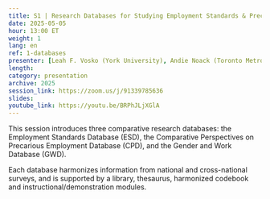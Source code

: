 ```yaml
---
title: S1 | Research Databases for Studying Employment Standards & Precarious Work
date: 2025-05-05
hour: 13:00 ET
weight: 1
lang: en
ref: 1-databases
presenter: [Leah F. Vosko (York University), Andie Noack (Toronto Metropolitan University), Tim Gadanidis (York University), Rebecca Casey (Acadia University)]
length:
category: presentation
archive: 2025
session_link: https://zoom.us/j/91339785636
slides:
youtube_link: https://youtu.be/BRPhJLjXGlA
---
```

This session introduces three comparative research databases: the Employment Standards Database (ESD), the Comparative Perspectives on Precarious Employment Database (CPD), and the Gender and Work Database (GWD). <!--more-->

Each database harmonizes information from national and cross-national surveys, and is supported by a library, thesaurus, harmonized codebook and instructional/demonstration modules.
